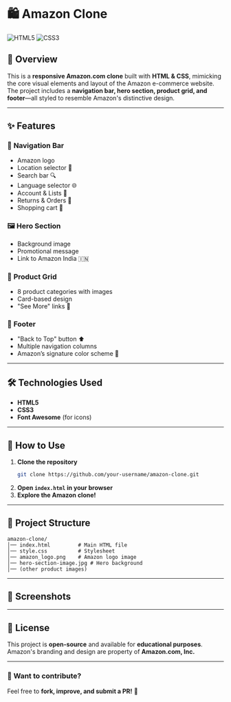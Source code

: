 # 🛍️ Amazon Clone 

![HTML5](https://img.shields.io/badge/HTML5-E34F26?style=for-the-badge&logo=html5&logoColor=white)
![CSS3](https://img.shields.io/badge/CSS3-1572B6?style=for-the-badge&logo=css3&logoColor=white)

## 🌟 Overview  
This is a **responsive Amazon.com clone** built with **HTML & CSS**, mimicking the core visual elements and layout of the Amazon e-commerce website. The project includes a **navigation bar, hero section, product grid, and footer**—all styled to resemble Amazon's distinctive design.  

---

## ✨ Features  

### 🚀 **Navigation Bar**  
- Amazon logo  
- Location selector 📍  
- Search bar 🔍  
- Language selector 🌐  
- Account & Lists 👤  
- Returns & Orders 🔄  
- Shopping cart 🛒  

### 🖼️ **Hero Section**  
- Background image  
- Promotional message  
- Link to Amazon India 🇮🇳  

### 🛒 **Product Grid**  
- 8 product categories with images  
- Card-based design  
- "See More" links 🔗  

### 👣 **Footer**  
- "Back to Top" button ⬆️  
- Multiple navigation columns  
- Amazon’s signature color scheme 🎨  

---

## 🛠️ Technologies Used  
- **HTML5**  
- **CSS3**  
- **Font Awesome** (for icons)

---

## 🚀 How to Use  
1. **Clone the repository**  
   ```bash
   git clone https://github.com/your-username/amazon-clone.git
   ```
2. **Open `index.html` in your browser**  
3. **Explore the Amazon clone!**  

---

## 📂 Project Structure  
```
amazon-clone/  
│── index.html         # Main HTML file  
│── style.css          # Stylesheet  
│── amazon_logo.png    # Amazon logo image  
│── hero-section-image.jpg # Hero background  
│── (other product images)  
```

---


## 📸 Screenshots  


---

## 📜 License  
This project is **open-source** and available for **educational purposes**. Amazon's branding and design are property of **Amazon.com, Inc.**  

---

### 🎯 **Want to contribute?**  
Feel free to **fork, improve, and submit a PR!** 🚀  
